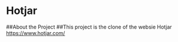 # Hotjar

##About the Project
##This project is the clone of the websie Hotjar https://www.hotjar.com/
